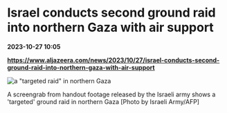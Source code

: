 # Israel conducts second ground raid into northern Gaza with air support

**2023-10-27 10:05**

**https://www.aljazeera.com/news/2023/10/27/israel-conducts-second-ground-raid-into-northern-gaza-with-air-support**

![a "targeted raid" in northern Gaza](https://www.aljazeera.com/wp-content/uploads/2023/10/33Z34TW-highres-1698396236.jpg?resize=770%2C513&quality=80)

A screengrab from handout footage released by the Israeli army shows a 'targeted' ground raid in northern Gaza \[Photo by Israeli Army/AFP\]